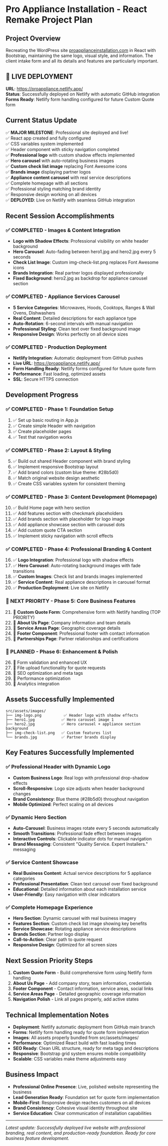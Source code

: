 # Pro Appliance Installation - React Remake Project Plan

## Project Overview
Recreating the WordPress site [proapplianceinstallation.com](https://www.proapplianceinstallation.com) in React with Bootstrap, maintaining the same logo, visual style, and information. The client intake form and all its details and features are particularly important.

## 🚀 LIVE DEPLOYMENT
**URL**: https://proappliance.netlify.app/  
**Status**: Successfully deployed on Netlify with automatic GitHub integration  
**Forms Ready**: Netlify form handling configured for future Custom Quote form  

## Current Status Update
✅ **MAJOR MILESTONE**: Professional site deployed and live!  
✅ React app created and fully configured  
✅ CSS variables system implemented  
✅ Header component with sticky navigation completed  
✅ **Professional logo** with custom shadow effects implemented  
✅ **Hero carousel** with auto-rotating business images  
✅ **Custom check list image** replacing Font Awesome icons  
✅ **Brands image** displaying partner logos  
✅ **Appliance content carousel** with real service descriptions  
✅ Complete homepage with all sections  
✅ Professional styling matching brand identity  
✅ Responsive design working on all devices  
✅ **DEPLOYED**: Live on Netlify with seamless GitHub integration  

## Recent Session Accomplishments

### ✅ COMPLETED - Images & Content Integration
- **Logo with Shadow Effects**: Professional visibility on white header background
- **Hero Carousel**: Auto-fading between hero1.jpg and hero2.jpg every 5 seconds
- **Check List Image**: Custom img-check-list.png replaces Font Awesome icons
- **Brands Integration**: Real partner logos displayed professionally
- **Fixed Background**: hero2.jpg as backdrop for appliance carousel section

### ✅ COMPLETED - Appliance Services Carousel
- **5 Service Categories**: Microwaves, Hoods, Cooktops, Ranges & Wall Ovens, Dishwashers
- **Real Content**: Detailed descriptions for each appliance type
- **Auto-Rotation**: 6-second intervals with manual navigation
- **Professional Styling**: Clean text over fixed background image
- **Responsive Design**: Works perfectly on all device sizes

### ✅ COMPLETED - Production Deployment
- **Netlify Integration**: Automatic deployment from GitHub pushes
- **Live URL**: https://proappliance.netlify.app/
- **Form Handling Ready**: Netlify forms configured for future quote form
- **Performance**: Fast loading, optimized assets
- **SSL**: Secure HTTPS connection

## Development Progress

### ✅ COMPLETED - Phase 1: Foundation Setup
1. ✅ Set up basic routing in App.js
2. ✅ Create simple Header with navigation
3. ✅ Create placeholder pages
4. ✅ Test that navigation works

### ✅ COMPLETED - Phase 2: Layout & Styling
5. ✅ Build out shared Header component with brand styling
6. ✅ Implement responsive Bootstrap layout
7. ✅ Add brand colors (custom blue theme: #28b5d0)
8. ✅ Match original website design aesthetic
9. ✅ Create CSS variables system for consistent theming

### ✅ COMPLETED - Phase 3: Content Development (Homepage)
10. ✅ Build Home page with hero section
11. ✅ Add features section with checkmark placeholders
12. ✅ Add brands section with placeholder for logo image
13. ✅ Add appliance showcase section with carousel dots
14. ✅ Add custom quote CTA section
15. ✅ Implement sticky navigation with scroll effects

### ✅ COMPLETED - Phase 4: Professional Branding & Content
16. ✅ **Logo Integration**: Professional logo with shadow effects
17. ✅ **Hero Carousel**: Auto-rotating background images with fade transitions
18. ✅ **Custom Images**: Check list and brands images implemented
19. ✅ **Service Content**: Real appliance descriptions in carousel format
20. ✅ **Production Deployment**: Live site on Netlify

### 🔄 NEXT PRIORITY - Phase 5: Core Business Features
21. 🔄 **Custom Quote Form**: Comprehensive form with Netlify handling (TOP PRIORITY)
22. 🔄 **About Us Page**: Company information and team details
23. 🔄 **Service Areas Page**: Geographic coverage details
24. 🔄 **Footer Component**: Professional footer with contact information
25. 🔄 **Partnerships Page**: Partner relationships and certifications

### 🔄 PLANNED - Phase 6: Enhancement & Polish
26. 🔄 Form validation and enhanced UX
27. 🔄 File upload functionality for quote requests
28. 🔄 SEO optimization and meta tags
29. 🔄 Performance optimization
30. 🔄 Analytics integration

## Assets Successfully Implemented
```
src/assets/images/
├── img-logo.png          ✅ Header logo with shadow effects
├── hero1.jpg            ✅ Hero carousel image 1  
├── hero2.jpg            ✅ Hero carousel + appliance section background
├── img-check-list.png   ✅ Custom features list
└── brands.jpg           ✅ Partner brands display
```

## Key Features Successfully Implemented

### ✅ Professional Header with Dynamic Logo
- **Custom Business Logo**: Real logo with professional drop-shadow effects
- **Scroll-Responsive**: Logo size adjusts when header background changes
- **Brand Consistency**: Blue theme (#28b5d0) throughout navigation
- **Mobile Optimized**: Perfect scaling on all devices

### ✅ Dynamic Hero Section
- **Auto-Carousel**: Business images rotate every 5 seconds automatically
- **Smooth Transitions**: Professional fade effect between images
- **Interactive Controls**: Clickable indicator dots for manual navigation
- **Brand Messaging**: Consistent "Quality Service. Expert Installers." messaging

### ✅ Service Content Showcase
- **Real Business Content**: Actual service descriptions for 5 appliance categories
- **Professional Presentation**: Clean text carousel over fixed background
- **Educational**: Detailed information about each installation service
- **User-Friendly**: Easy navigation with clear indicators

### ✅ Complete Homepage Experience
- **Hero Section**: Dynamic carousel with real business imagery
- **Features Section**: Custom check list image showing key benefits
- **Service Showcase**: Rotating appliance service descriptions
- **Brands Section**: Partner logo display
- **Call-to-Action**: Clear path to quote request
- **Responsive Design**: Optimized for all screen sizes

## Next Session Priority Steps
1. **Custom Quote Form** - Build comprehensive form using Netlify form handling
2. **About Us Page** - Add company story, team information, credentials
3. **Footer Component** - Contact information, service areas, social links
4. **Service Areas Page** - Detailed geographic coverage information
5. **Navigation Polish** - Link all pages properly, add active states

## Technical Implementation Notes
- **Deployment**: Netlify automatic deployment from GitHub main branch
- **Forms**: Netlify form handling ready for quote form implementation
- **Images**: All assets properly bundled from src/assets/images/
- **Performance**: Optimized React build with fast loading times
- **SEO Ready**: Clean URL structure, ready for meta tags and descriptions
- **Responsive**: Bootstrap grid system ensures mobile compatibility
- **Scalable**: CSS variables make theme adjustments easy

## Business Impact
- **Professional Online Presence**: Live, polished website representing the business
- **Lead Generation Ready**: Foundation set for quote form implementation
- **Mobile-First**: Responsive design reaches customers on all devices
- **Brand Consistency**: Cohesive visual identity throughout site
- **Service Education**: Clear communication of installation capabilities

---
*Latest update: Successfully deployed live website with professional branding, real content, and production-ready foundation. Ready for core business feature development.*
